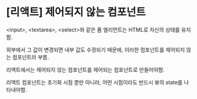 # \[리액트\] 제어되지 않는 컴포넌트

&lt;input&gt;, &lt;textarea&gt;, &lt;select&gt;와 같은 폼 엘리먼트는 HTML로 자신의 상태를 유지함.

외부에서 그 값이 변경되면 내부 값도 수정되기 때문에, 이러한 컴포넌트를 제어되지 않는 컴포넌트라 부름.

리액트에서는 제어되지 않는 컴포넌트를 제어되는 컴포넌트로 만들어야함.

리액트 컴포넌트는 초기화 시점 뿐만 아니라, 어떤 시점이라도 반드시 뷰의 state를 나타내야함.

